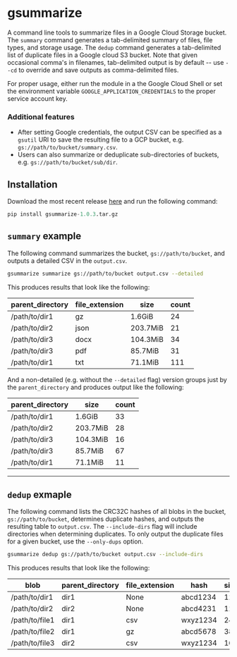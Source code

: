 # gsummarize

A command line tools to summarize files in a Google Cloud Storage bucket. The `summary` command generates a tab-delimited summary of files, file types, and storage usage. The `dedup` command generates a tab-delimited list of duplicate files in a Google cloud S3 bucket. Note that given occasional comma's in filenames, tab-delimited output is by default -- use `--cd` to override and save outputs as comma-delimited files.

For proper usage, either run the module in a the Google Cloud Shell or set the environment variable `GOOGLE_APPLICATION_CREDENTIALS` to the proper service account key. 

### Additional features

- After setting Google credentials, the output CSV can be specified as a `gsutil` URI to save the resulting file to a GCP bucket, e.g. `gs://path/to/bucket/summary.csv`.
- Users can also summarize or deduplicate sub-directories of buckets, e.g. `gs://path/to/bucket/sub/dir`.

## Installation

Download the most recent release [here](https://github.com/nashbio/gsummarize/releases/) and run the following command:

```python
pip install gsummarize-1.0.3.tar.gz
```

## `summary` example

The following command summarizes the bucket, `gs://path/to/bucket`, and outputs a detailed CSV in the `output.csv`. 


```bash
gsummarize summarize gs://path/to/bucket output.csv --detailed
```

This produces results that look like the following:

| **parent_directory** | **file_extension** | **size** | **count** |
| -------------------- | ------------------ | -------- | --------- |
| /path/to/dir1        | gz                 | 1.6GiB   | 24        |
| /path/to/dir2        | json               | 203.7MiB | 21        |
| /path/to/dir3        | docx               | 104.3MiB | 34        |
| /path/to/dir3        | pdf                | 85.7MiB  | 31        |
| /path/to/dir1        | txt                | 71.1MiB  | 111       |

And a non-detailed (e.g. without the `--detailed` flag) version groups just by the `parent_directory` and produces output like the following:

| **parent_directory** | **size** | **count** |
| -------------------- | -------- | --------- |
| /path/to/dir1        | 1.6GiB   | 33        |
| /path/to/dir2        | 203.7MiB | 28        |
| /path/to/dir3        | 104.3MiB | 16        |
| /path/to/dir3        | 85.7MiB  | 67        |
| /path/to/dir1        | 71.1MiB  | 11        |

---

## `dedup` exmaple

The following command lists the CRC32C hashes of all blobs in the bucket, `gs://path/to/bucket`, determines duplicate hashes, and outputs the resulting table to `output.csv`. The `--include-dirs` flag will include directories when determining duplicates. To only output the duplicate files for a given bucket, use the `--only-dups` option.

```bash
gsummarize dedup gs://path/to/bucket output.csv --include-dirs
```

This produces results that look like the following:

| **blob**       | **parent_directory** | **file_extension** | **hash** 	| **size** | **duplicated** |
| -------------- | -------------- 		| ------------------ | ------------ | -------- | -------------- |
| /path/to/dir1  | dir1           		| None               | abcd1234     | 11       | False          |
| /path/to/dir2  | dir2           		| None               | abcd4231     | 11       | False          |
| /path/to/file1 | dir1           		| csv                | wxyz1234     | 240      | True           |
| /path/to/file2 | dir1           		| gz                 | abcd5678     | 38       | False          |
| /path/to/file3 | dir2           		| csv                | wxyz1234     | 167      | True           |

